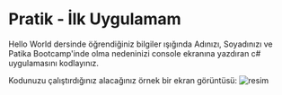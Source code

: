 # Pratik - İlk Uygulamam
Hello World dersinde öğrendiğiniz bilgiler ışığında Adınızı, Soyadınızı ve Patika Bootcamp'inde olma nedeninizi console ekranına yazdıran c# uygulamasını kodlayınız.

Kodunuzu çalıştırdığınız alacağınız örnek bir ekran görüntüsü:
![resim](https://github.com/user-attachments/assets/be66699c-2152-447f-a9ae-ba3923957f32)


